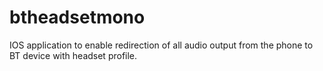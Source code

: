 btheadsetmono
=============

IOS application to enable redirection of all audio output from the phone to BT device with headset profile.
